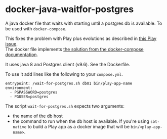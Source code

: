 # docker-java-waitfor-postgres
A java docker file that waits with starting until a postgres db is available. To be used with `docker-compose`.

This fixes the problem with Play plus evolutions as described in [this Play issue](https://github.com/playframework/playframework/issues/4675).  
The docker file implements [the solution from the docker-compose documentation](https://docs.docker.com/compose/startup-order/).

It uses java 8 and Postgres client (v9.6). See the Dockerfile.

To use it add lines like the following to your `compose.yml`.  
```
entrypoint: /wait-for-postgres.sh db01 bin/play-app-name
environment:
  - PGPASSWORD=postgres
  - PGUSER=postgres
```

The script `wait-for-postgres.sh` expects two arguments: 
 - the name of the db host
 - the command to run when the db host is available. If you're using `sbt-native` to build a Play app as a docker image that will be `bin/<play-app-name>`.

